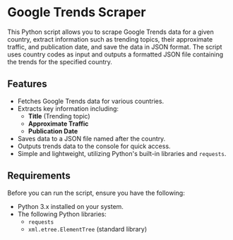 # Google Trends Scraper

This Python script allows you to scrape Google Trends data for a given country, extract information such as trending topics, their approximate traffic, and publication date, and save the data in JSON format. The script uses country codes as input and outputs a formatted JSON file containing the trends for the specified country.

## Features

- Fetches Google Trends data for various countries.
- Extracts key information including:
  - **Title** (Trending topic)
  - **Approximate Traffic**
  - **Publication Date**
- Saves data to a JSON file named after the country.
- Outputs trends data to the console for quick access.
- Simple and lightweight, utilizing Python's built-in libraries and `requests`.

## Requirements

Before you can run the script, ensure you have the following:

- Python 3.x installed on your system.
- The following Python libraries:
  - `requests`
  - `xml.etree.ElementTree` (standard library)
